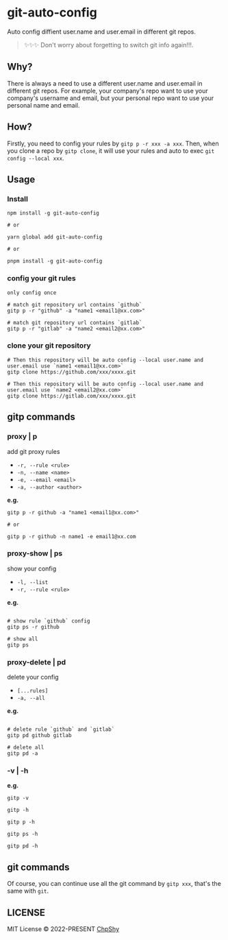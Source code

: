 # git-auto-config

Auto config diffient user.name and user.email in different git repos.

> ✨✨✨ Don't worry about forgetting to switch git info again!!!.

## Why?

There is always a need to use a different user.name and user.email in different git repos. For example, your company's repo want to use your company's username and email, but your personal repo want to use your personal name and email.

## How?

Firstly, you need to config your rules by `gitp p -r xxx -a xxx`. Then, when you clone a repo by `gitp clone`, it will use your rules and auto to exec `git config --local xxx`.

## Usage

### Install

```shell
npm install -g git-auto-config

# or

yarn global add git-auto-config

# or

pnpm install -g git-auto-config
```

### config your git rules

`only config once`

```shell
# match git repository url contains `github`
gitp p -r "github" -a "name1 <email1@xx.com>"

# match git repository url contains `gitlab`
gitp p -r "gitlab" -a "name2 <email2@xx.com>"
```

### clone your git repository

```shell
# Then this repository will be auto config --local user.name and user.email use `name1 <email1@xx.com>`
gitp clone https://github.com/xxx/xxxx.git

# Then this repository will be auto config --local user.name and user.email use `name2 <email2@xx.com>`
gitp clone https://gitlab.com/xxx/xxxx.git
```

## gitp commands

### proxy | p

add git proxy rules

- `-r, --rule <rule>`
- `-n, --name <name>`
- `-e, --email <email>`
- `-a, --author <author>`

**e.g.**

```shell
gitp p -r github -a "name1 <email1@xx.com>"

# or

gitp p -r github -n name1 -e email1@xx.com
```

### proxy-show | ps

show your config

- `-l, --list`
- `-r, --rule <rule>`

**e.g.**

```shell

# show rule `github` config
gitp ps -r github

# show all
gitp ps
```

### proxy-delete | pd

delete your config

- `[...rules]`
- `-a, --all`

**e.g.**

```shell

# delete rule `github` and `gitlab`
gitp pd github gitlab

# delete all
gitp pd -a
```

### -v | -h

**e.g.**

```shell
gitp -v

gitp -h

gitp p -h

gitp ps -h

gitp pd -h
```

## git commands

Of course, you can continue use all the git command by `gitp xxx`, that's the same with `git`.

## LICENSE

MIT License © 2022-PRESENT [ChpShy](https://github.com/ChpShy)
